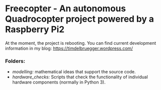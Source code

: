 # Freecopter - An autonomous Quadrocopter project powered by a Raspberry Pi2

At the moment, the project is rebooting. You can find current development information in my blog: https://timdelbruegger.wordpress.com/

### Folders:
- *modelling:* mathematical ideas that support the source code.
- *hardware_checks:* Scripts that check the functionality of individual hardware components (normally in Python 3).
